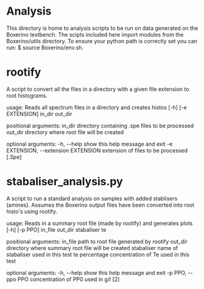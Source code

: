 Analysis
=========
This directory is home to analysis scripts to be run on data generated on the Boxerino testbench. The scipts included here import modules from the Boxerino/utils directory. To ensure your python path is correctly set you can run: $ source Boxerino/env.sh.

rootify
========
A script to convert all the files in a directory with a given file extension to root histograms.

usage: Reads all spectrum files in a directory and creates histos
       [-h] [-e EXTENSION] in_dir out_dir

positional arguments:
  in_dir                directory containing .spe files to be processed
  out_dir               directory where root file will be created

optional arguments:
  -h, --help            show this help message and exit
  -e EXTENSION, --extension EXTENSION
                        extension of files to be processed [.Spe]

stabaliser_analysis.py
=======================
A script to run a standard analysis on samples with added stablisers (amines). Assumes the Boxerino output files have been converted into root histo's using rootify.

usage: Reads in a summary root file (made by rootify) and generates plots
       [-h] [-p PPO] in_file out_dir stabaliser te

positional arguments:
  in_file            path to root file generated by rootify
  out_dir            directory where summary root file will be created
  stabaliser         name of stabaliser used in this test
  te                 percentage concentration of Te used in this test

optional arguments:
  -h, --help         show this help message and exit
  -p PPO, --ppo PPO  concentration of PP0 used in g/l [2]